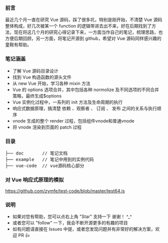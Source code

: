 ### 前言

最近几个月一直在研究 Vue 源码，踩了很多坑，特别是刚开始，不清楚 Vue 源码整体构成，好几次被某一个 function 的逻辑带进去出不来，好在后期找到了方法，现在将这几个月的研究心得记录下来，一方面当作自己的笔记，梳理思路，也方便后期回顾，另一方面，将笔记开源到 github，希望对 Vue 源码同样感兴趣的童鞋有帮助。

### 笔记涵盖

- 了解 Vue 源码目录设计
- 找到 Vue 构造函数的源头文件
- 从 new Vue 开始，学习各种 mixin 方法
- Vue 的 options 选项合并，其中包括各种 normolize 及不同选项的不同合并策略，最终生成$options
- Vue 实例化过程中，一系列的 init 方法及生命周期的执行
- 响应式数据原理，搞清楚 依赖 、观察者 、 订阅 、 发布 之间的关系与执行顺序
- vnode 生成的整个 render 过程，包括组件vnode和普通vnode
- 将 vnode 渲染到页面的 patch 过程

### 目录

<pre>
├── doc       // 笔记文档
├── example   // 笔记中用到的实例代码
├── vue-code  // vue源码核心部分
</pre>

### 对 Vue 响应式原理的模拟

https://github.com/zymfe/test-code/blob/master/test64.js

### 说明

- 如果对您有帮助，您可以点右上角 "Star" 支持一下 谢谢！ ^_^
- 或者您可以 "follow" 一下，我会不断开源更多的有趣的项目
- 如有问题请直接在 Issues 中提，或者您发现问题并有非常好的解决方案，欢迎 PR 👍
